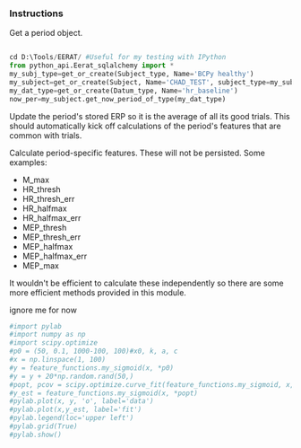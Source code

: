 ### Instructions

Get a period object.

```python

cd D:\Tools/EERAT/ #Useful for my testing with IPython
from python_api.Eerat_sqlalchemy import *
my_subj_type=get_or_create(Subject_type, Name='BCPy healthy')
my_subject=get_or_create(Subject, Name='CHAD_TEST', subject_type=my_subj_type, species_type='human')
my_dat_type=get_or_create(Datum_type, Name='hr_baseline')
now_per=my_subject.get_now_period_of_type(my_dat_type)
```

Update the period's stored ERP so it is the average of all its good trials.
This should automatically kick off calculations of the period's features that are common with trials.

Calculate period-specific features. These will not be persisted.
Some examples:

* M_max
* HR_thresh
* HR_thresh_err
* HR_halfmax
* HR_halfmax_err
* MEP_thresh
* MEP_thresh_err
* MEP_halfmax
* MEP_halfmax_err
* MEP_max

It wouldn't be efficient to calculate these independently so there are some more efficient methods provided in this module.




ignore me for now
```python
#import pylab
#import numpy as np
#import scipy.optimize
#p0 = (50, 0.1, 1000-100, 100)#x0, k, a, c
#x = np.linspace(1, 100)
#y = feature_functions.my_sigmoid(x, *p0)
#y = y + 20*np.random.rand(50,)
#popt, pcov = scipy.optimize.curve_fit(feature_functions.my_sigmoid, x, y, p0)
#y_est = feature_functions.my_sigmoid(x, *popt)
#pylab.plot(x, y, 'o', label='data')
#pylab.plot(x,y_est, label='fit')
#pylab.legend(loc='upper left')
#pylab.grid(True)
#pylab.show()
```